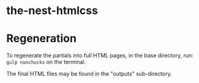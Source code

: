 # the-nest-htmlcss

# Regeneration
To regenerate the partials into full HTML pages, in the base directory, run: `gulp nunchucks` on the terminal.

The final HTML files may be found in the "outputs" sub-directory.
